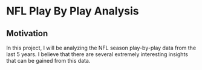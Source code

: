 # NFL Play By Play Analysis
## Motivation
In this project, I will be analyzing the  NFL season play-by-play data from the last 5 years. I believe that there are several
extremely interesting insights that can be gained from this data. 
